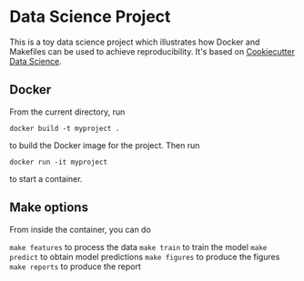 
# Data Science Project

This is a toy data science project which illustrates how Docker and Makefiles can be used to achieve reproducibility. It's based on [Cookiecutter Data Science](https://github.com/drivendata/cookiecutter-data-science).

## Docker

From the current directory, run 

```
docker build -t myproject .
```

to build the Docker image for the project. Then run 

```
docker run -it myproject
```

to start a container. 

## Make options

From inside the container, you can do

`make features` to process the data
`make train` to train the model
`make predict` to obtain model predictions
`make figures` to produce the figures
`make reports` to produce the report
